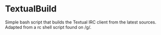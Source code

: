 # TextualBuild
Simple bash script that builds the Textual IRC client from the latest sources. Adapted from a rc shell script found on /g/.
